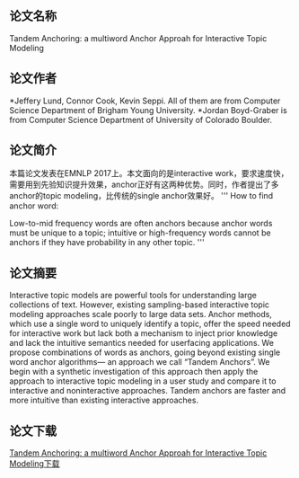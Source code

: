 ## 论文名称
Tandem Anchoring: a multiword Anchor Approah for Interactive Topic Modeling

## 论文作者
*Jeffery Lund, Connor Cook, Kevin Seppi. All of them are from Computer Science Department of Brigham Young University.
*Jordan Boyd-Graber is from Computer Science Department of University of Colorado Boulder.

## 论文简介
本篇论文发表在EMNLP 2017上。本文面向的是interactive work，要求速度快，需要用到先验知识提升效果，anchor正好有这两种优势。同时，作者提出了多anchor的topic modeling，比传统的single anchor效果好。
'''
How to find anchor word:

Low-to-mid frequency words are often anchors because anchor words must be unique to a
topic; intuitive or high-frequency words cannot be
anchors if they have probability in any other topic.
'''

## 论文摘要
Interactive topic models are powerful tools
for understanding large collections of text.
However, existing sampling-based interactive topic modeling approaches scale
poorly to large data sets. Anchor methods, which use a single word to uniquely
identify a topic, offer the speed needed for
interactive work but lack both a mechanism to inject prior knowledge and lack
the intuitive semantics needed for userfacing applications. We propose combinations of words as anchors, going beyond
existing single word anchor algorithms—
an approach we call “Tandem Anchors”.
We begin with a synthetic investigation of
this approach then apply the approach to
interactive topic modeling in a user study
and compare it to interactive and noninteractive approaches. Tandem anchors
are faster and more intuitive than existing
interactive approaches.

## 论文下载
[Tandem Anchoring: a multiword Anchor Approah for Interactive Topic Modeling下载](http://aclweb.org/anthology/P17-1083)

